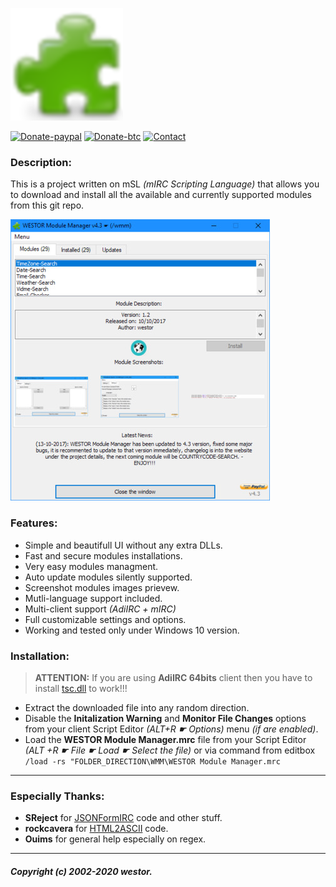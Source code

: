 ![](https://github.com/westor7/wmm/blob/master/images/wmm_180x180.png)

[![Donate-paypal](https://img.shields.io/badge/Donate-PayPal-yellow.svg)](https://paypal.me/westor)
[![Donate-btc](https://img.shields.io/badge/Donate-BTC-yellow.svg)](https://github.com/westor7/wmm/blob/master/images/btc_address.png)
[![Contact](https://img.shields.io/badge/Contact-IRC-red.svg)](https://kiwiirc.com/nextclient/real.chatnet.gr:+6697?nick=mSL-??&amp;theme=nightswatch&amp;channel=#mSL)

### Description:

This is a project written on mSL *(mIRC Scripting Language)* that allows you to download and install all the available and currently supported modules from this git repo.

![](https://github.com/westor7/wmm/blob/master/images/wmm_2.jpg)

### Features:

- Simple and beautifull UI without any extra DLLs.
- Fast and secure modules installations.
- Very easy modules managment.
- Auto update modules silently supported.
- Screenshot modules images prievew.
- Mutli-language support included.
- Multi-client support *(AdiIRC + mIRC)*
- Full customizable settings and options.
- Working and tested only under Windows 10 version.

### Installation:

> **ATTENTION:** If you are using **AdiIRC 64bits** client then you have to install [tsc.dll](https://tablacus.github.io/scriptcontrol_en.html) to work!!!

- Extract the downloaded file into any random direction.
- Disable the **Initalization Warning** and **Monitor File Changes** options from your client Script Editor *(ALT+R ☛ Options)* menu *(if are enabled)*.
- Load the **WESTOR Module Manager.mrc** file from your Script Editor *(ALT +R ☛ File ☛ Load ☛ Select the file)* or via command from editbox ``/load -rs "FOLDER_DIRECTION\WMM\WESTOR Module Manager.mrc``

------------

### Especially Thanks:

- **SReject** for [JSONFormIRC](https://github.com/SReject/JSON-For-Mirc "") code and other stuff.
- **rockcavera** for [HTML2ASCII](http://hawkee.com/snippet/17963/ "") code.
- **Ouims** for general help especially on regex.

------------

##### Copyright (c) 2002-2020 westor.
